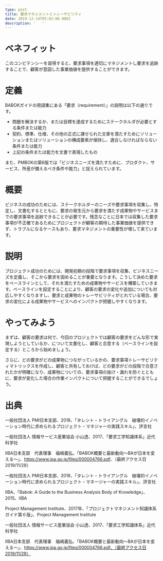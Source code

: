```yaml
---
type: post
title: 要求マネジメントとトレーサビリティ
date: 2019-12-14T05:03:00.000Z
description: '   '
---
```

# ベネフィット

このコンピテンシーを習得すると、要求事項を適切にマネジメントし要求を追跡することで、顧客が意図した事業価値を提供することができます。

# 定義

BABOKガイドの用語集にある「要求（requirement）」の説明は以下の通りです。

* 問題を解決するか、または目標を達成するためにステークホルダが必要とする条件または能力
* 契約、標準、仕様、その他の正式に課せられた文章を満たすためにソリューションまたはソリューションの構成要素が保持し、適合しなければならない条件または能力
* 上記の条件または能力を文書で表現したもの

また、PMBOKの第6版では「ビジネスニーズを満たすために、プロダクト、サービス、所産が備えるべき条件や能力」と捉えられています。

# 概要

ビジネスの成功のためには、ステークホルダーのニーズや要求事項を収集し、特定し、文書化するとともに、要求の発生元から要求を満たす成果物やサービスまでの要求事項を追跡できることが必要です。残念なことに日本では収集した要求事項が不正確であるためにプロジェクトが顧客の期待した事業価値を提供できず、トラブルになるケースもあり、要求マネジメントの重要性が増して来ています。

# 説明

プロジェクト成功のためには、開発初期の段階で要求事項を収集、ビジネスニーズを定義し、そこから要求を固めることが重要となります。こうして決めた要求をベースラインとして、それを満たすための成果物やサービスを構築していきます。ベースラインを設定することにより、顧客の要求の変化や追加についても対応しやすくなりますし、要求と成果物のトレーサビリティがとれている場合、要求の変化による成果物やサービスへのインパクトが把握しやすくなります。

# やってみよう

まずは、顧客の要求は何で、今回のプロジェクトでは顧客の要求をどんな形で実現しようとしているか、について文書化し、顧客と合意する（ベースラインを設定する）ところから始めましょう。

さらに、どの要求がどの成果物につながっているかの、要求事項トレーサビリティマトリックスを作成し、顧客と共有しておけば、どの要求がどの段階で合意されたかが明確になり、成果物についての、要求事項の抜け・漏れを防ぐとともに、要求が変化した場合の作業インパクトについて把握することができるでしょう。

# 出典

一般社団法人 PMI日本支部、2018、「タレント・トライアングル　破壊的イノベーション時代に求められるプロジェクト・マネジャーの実践スキル」、評言社

一般社団法人 情報サービス産業協会 小山透、2017、「要求工学知識体系」近代科学社

IIBA日本支部　代表理事　福嶋義弘、「BABOK概要と最新動向～BAが日本を変える～」、<https://www.ipa.go.jp/files/000004766.pdf>、（最終アクセス日2019/11/28）

一般社団法人 PMI日本支部、2018、「タレント・トライアングル　破壊的イノベーション時代に求められるプロジェクト・マネージャーの実践スキル」、評言社

IIBA、「Babok: A Guide to the Business Analysis Body of Knowledge」、2015、IIBA

Project Management Institute、2017年、「プロジェクトマネジメント知識体系ガイド第６版」、Project Management Institute

一般社団法人 情報サービス産業協会 小山透、2017、「要求工学知識体系」近代科学社

IIBA日本支部　代表理事　福嶋義弘、「BABOK概要と最新動向～BAが日本を変える～」、https://www.ipa.go.jp/files/000004766.pdf、（最終アクセス日2019/11/28）
